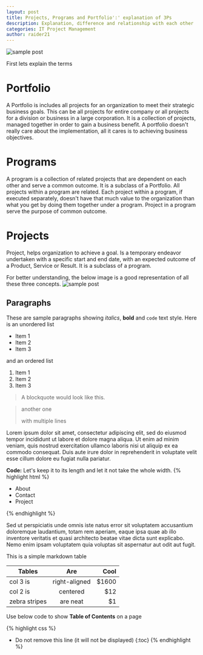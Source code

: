 ```yaml
---
layout: post
title: Projects, Programs and Portfolio':' explanation of 3Ps
description: Explanation, difference and relationship with each other 
categories: IT Project Management
author: raider21
---
```


![sample post]({{site.baseurl}}/images/image-2.png)

First lets explain the terms  
# Portfolio  
A Portfolio is includes all projects for an organization to meet their strategic business goals. This can be all projects for entire company or all projects for a division or business in a large corporation. It is a collection of projects, managed together in order to gain a business benefit. A portfolio doesn't really care about the implementation, all it cares is to achieving business objectives.   
# Programs  
A program is a collection of related projects that are dependent on each other and serve a common outcome. It is a subclass of a Portfolio. All projects within a program are related. Each project within a program, if executed separately, doesn't have that much value to the organization than what you get by doing them together under a program. Project in a program serve the purpose of common outcome.  
# Projects  
Project, helps organization to achieve a goal. Is a temporary endeavor undertaken with a specific start and end date, with an expected outcome of a Product, Service or Result. It is a subclass of a program.  
  
  For better understanding, the below image is a good representation of all these three concepts. 
  ![sample post]({{site.baseurl}}/images/struct.jpg) 
  <!-- ![sample post](/images/struct.jpg) -->





## Paragraphs

These are sample paragraphs showing *italics*, **bold** and ``code`` text style. Here is an unordered  list 

* Item 1
* Item 2
* Item 3

and an ordered list

1. Item 1
2. Item 2
3. Item 3

>A blockquote would look like this.

> another one 
>
> with multiple lines




Lorem ipsum dolor sit amet, consectetur adipiscing elit, sed do eiusmod tempor incididunt ut labore et dolore magna aliqua. Ut enim ad minim veniam, quis nostrud exercitation ullamco laboris nisi ut aliquip ex ea commodo consequat. Duis aute irure dolor in reprehenderit in voluptate velit esse cillum dolore eu fugiat nulla pariatur.

**Code:** Let's keep it to its length and let it not take the whole width.
{% highlight html %}

<div class="nav">
    <ul>
        <li>About</li>
        <li>Contact</li>
        <li>Project</li>
    </ul>
</div>


{% endhighlight %}

Sed ut perspiciatis unde omnis iste natus error sit voluptatem accusantium doloremque laudantium, totam rem aperiam, eaque ipsa quae ab illo inventore veritatis et quasi architecto beatae vitae dicta sunt explicabo. Nemo enim ipsam voluptatem quia voluptas sit aspernatur aut odit aut fugit.

This is a simple markdown table

| Tables        | Are           | Cool  |
| ------------- |:-------------:| -----:|
| col 3 is      | right-aligned | $1600 |
| col 2 is      | centered      |   $12 |
| zebra stripes | are neat      |    $1 |



Use below code to show **Table of Contents** on a page

{% highlight css %}
* Do not remove this line (it will not be displayed) 
{:toc}
{% endhighlight %}